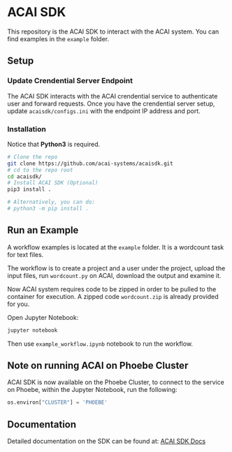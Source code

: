 # ACAI SDK

This repository is the ACAI SDK to interact with the ACAI system. You can find examples in the `example` folder.

## Setup

### Update Crendential Server Endpoint

The ACAI SDK interacts with the ACAI crendential service to authenticate user and forward requests. Once you have the crendential server setup, update `acaisdk/configs.ini` with the endpoint IP address and port.

### Installation

Notice that **Python3** is required.

```bash
# Clone the repo
git clone https://github.com/acai-systems/acaisdk.git
# cd to the repo root
cd acaisdk/
# Install ACAI SDK (Optional)
pip3 install .

# Alternatively, you can do:
# python3 -m pip install .
```

## Run an Example

A workflow examples is located at the `example` folder. It is a wordcount task for text files.

The workflow is to create a project and a user under the project, upload the input files, run `wordcount.py` on ACAI, download the output and examine it.

Now ACAI system requires code to be zipped in order to be pulled to the container for execution. A zipped code `wordcount.zip` is already provided for you.

Open Jupyter Notebook:

```bash
jupyter notebook
```

Then use `example_workflow.ipynb` notebook to run the workflow.


## Note on running ACAI on Phoebe Cluster

ACAI SDK is now available on the Phoebe Cluster, to connect to the service on Phoebe, within the Jupyter Notebook, run the following:

```python
os.environ["CLUSTER"] = 'PHOEBE'
```


## Documentation

Detailed documentation on the SDK can be found at:
[ACAI SDK Docs](https://acai-systems.github.io/acaisdk/)
